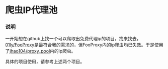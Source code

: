 
爬虫IP代理池
=======
### 说明

一开始想在github上找一个可以爬取出免费代理ip的项目，找来找去，[01ly/FooProxy](https://github.com/01ly/FooProxy)是最符合我的需求的，但FooProxy内的ip爬虫均已失效。于是使用了[jhao104/proxy_pool](https://github.com/jhao104/proxy_pool)内的ip爬虫。

具体的项目使用，请参考上述两个项目。

